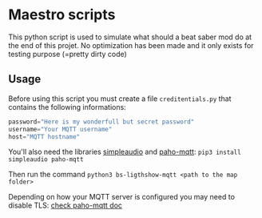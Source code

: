 # Maestro scripts

This python script is used to simulate what should a beat saber mod do at the end of this projet.
No optimization has been made and it only exists for testing purpose (=pretty dirty code)

## Usage

Before using this script you must create a file `creditentials.py` that contains the following informations:

```python
password="Here is my wonderfull but secret password"
username="Your MQTT username"
host="MQTT hostname"
```

You'll also need the libraries [simpleaudio](https://pypi.org/project/simpleaudio/) and [paho-mqtt](https://pypi.org/project/paho-mqtt/): `pip3 install simpleaudio paho-mqtt`

Then run the command `python3 bs-ligthshow-mqtt <path to the map folder>`

Depending on how your MQTT server is configured you may need to disable TLS: [check paho-mqtt doc](https://pypi.org/project/paho-mqtt/#tls-set)
